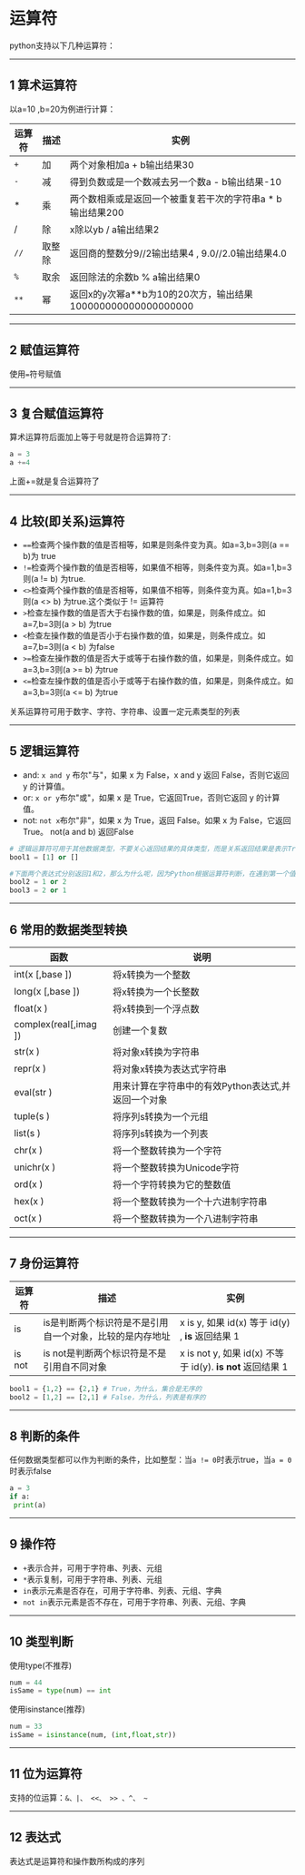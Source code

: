 # 运算符

python支持以下几种运算符：


---
## 1 算术运算符

以a=10 ,b=20为例进行计算：

运算符|描述|实例
---|---|---
`+`|加|两个对象相加a + b输出结果30
`-`|减|得到负数或是一个数减去另一个数a - b输出结果-10
*|乘|两个数相乘或是返回一个被重复若干次的字符串a * b输出结果200
/|除|x除以yb / a输出结果2
`//`|取整除|返回商的整数分9//2输出结果4 , 9.0//2.0输出结果4.0
`%`|取余|返回除法的余数b % a输出结果0
`**`|幂|返回x的y次幂a**b为10的20次方，输出结果100000000000000000000


---
## 2 赋值运算符

使用`=`符号赋值

---
## 3 复合赋值运算符

算术运算符后面加上等于号就是符合运算符了:
```python
a = 3
a +=4
```
上面+=就是复合运算符了


---
## 4 比较(即关系)运算符

- `==`检查两个操作数的值是否相等，如果是则条件变为真。如a=3,b=3则(a == b)为 true
- `!=`检查两个操作数的值是否相等，如果值不相等，则条件变为真。如a=1,b=3则(a != b) 为true.
- `<>`检查两个操作数的值是否相等，如果值不相等，则条件变为真。如a=1,b=3则(a <> b) 为true.这个类似于 != 运算符
- `>`检查左操作数的值是否大于右操作数的值，如果是，则条件成立。如a=7,b=3则(a > b) 为true
- `<`检查左操作数的值是否小于右操作数的值，如果是，则条件成立。如a=7,b=3则(a < b) 为false
- `>=`检查左操作数的值是否大于或等于右操作数的值，如果是，则条件成立。如a=3,b=3则(a >= b) 为true
- `<=`检查左操作数的值是否小于或等于右操作数的值，如果是，则条件成立。如a=3,b=3则(a <= b) 为true

关系运算符可用于数字、字符、字符串、设置一定元素类型的列表

---
## 5 逻辑运算符

- and: `x and y` 布尔"与"，如果 x 为 False，x and y 返回 False，否则它返回 y 的计算值。
- or: `x or y`布尔"或"，如果 x 是 True，它返回True，否则它返回 y 的计算值。
- not: `not x`布尔"非"，如果 x 为 True，返回 False。如果 x 为 False，它返回 True。 not(a and b) 返回False

```python
# 逻辑运算符可用于其他数据类型，不要关心返回结果的具体类型，而是关系返回结果是表示True还是False
bool1 = [1] or []

#下面两个表达式分别返回1和2，那么为什么呢，因为Python根据运算符判断，在遇到第一个值时就可以得出结果，所以立即返回遇到的第一个值
bool2 = 1 or 2
bool3 = 2 or 1
```

---
## 6 常用的数据类型转换

函数|说明
---|---
int(x [,base ])|将x转换为一个整数
long(x [,base ])|将x转换为一个⻓整数
float(x )|将x转换到一个浮点数
complex(real[,imag ])|创建一个复数
str(x )|将对象x转换为字符串
repr(x )|将对象x转换为表达式字符串
eval(str )|用来计算在字符串中的有效Python表达式,并返回一个对象
tuple(s )|将序列s转换为一个元组
list(s )|将序列s转换为一个列表
chr(x )|将一个整数转换为一个字符
unichr(x )|将一个整数转换为Unicode字符
ord(x )|将一个字符转换为它的整数值
hex(x )|将一个整数转换为一个十六进制字符串
oct(x )|将一个整数转换为一个八进制字符串


---
## 7 身份运算符

| 运算符 | 描述 | 实例 |
|---|---|----|
| is | is是判断两个标识符是不是引用自一个对象，比较的是内存地址 | x is y, 如果 id(x) 等于 id(y) , **is** 返回结果 1 |
| is not | is not是判断两个标识符是不是引用自不同对象 | x is not y, 如果 id(x) 不等于 id(y). **is not** 返回结果 1 |

```python
bool1 = {1,2} == {2,1} # True，为什么，集合是无序的
bool2 = [1,2] == [2,1] # False，为什么，列表是有序的
```

---
## 8 判断的条件

任何数据类型都可以作为判断的条件，比如整型：当`a != 0`时表示true，当`a = 0`时表示false

```python
a = 3
if a:
 print(a)
```

---
## 9 操作符

- `+`表示合并，可用于字符串、列表、元组
-  `*`表示复制，可用于字符串、列表、元组
- `in`表示元素是否存在，可用于字符串、列表、元组、字典
- `not in`表示元素是否不存在，可用于字符串、列表、元组、字典

---
## 10 类型判断

使用type(不推荐)
```python
num = 44
isSame = type(num) == int
```

使用isinstance(推荐)
```python
num = 33
isSame = isinstance(num, (int,float,str))
```

---
## 11 位为运算符

支持的位运算：`&、|、 <<、 >> 、^、 ~`

---
## 12 表达式

表达式是运算符和操作数所构成的序列